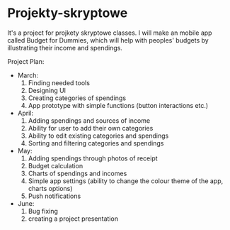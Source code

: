 # Projekty-skryptowe
It's a project for projkety skryptowe classes. I will make an mobile app called Budget for Dummies, which will help with peoples' budgets by illustrating their income and spendings.

Project Plan:
- March:
    1. Finding needed tools
    2. Designing UI
    3. Creating categories of spendings
    4. App prototype with simple functions (button interactions etc.)
- April:
    1. Adding spendings and sources of income
    2. Ability for user to add their own categories
    3. Ability to edit existing categories and spendings
    4. Sorting and filtering categories and spendings
- May:
    1. Adding spendings through photos of receipt
    2. Budget calculation
    3. Charts of spendings and incomes
    4. Simple app settings (ability to change the colour theme of the app, charts options)
    5. Push notifications
- June:
    1. Bug fixing
    2. creating a project presentation
